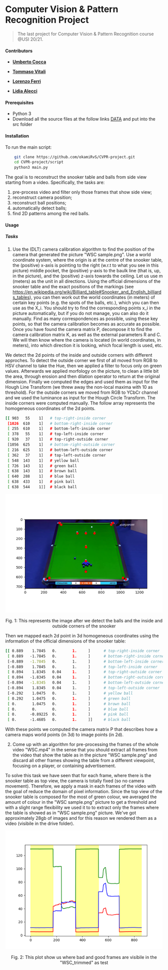 # Computer Vision & Pattern Recognition Project
> The last project for Computer Vision & Pattern Recognition course @USI 20/21. 

#### Contributors

- **[Umberto Cocca](https://github.com/okamiRvS)**

- **[Tommaso Vitali](https://github.com/tommivitali)**

- **[Lorenzo Ferri](https://github.com/LorenzoFerri)**

- **[Lidia Alecci](https://github.com/LidiaU)**

#### Prerequisites
- Python 3
- Download all the source files at the follow links [DATA](https://drive.google.com/drive/folders/1f2SiojF4bl9cYvgPKp8Cj6da0ohv8JRs?usp=sharing) and put into the src folder

#### Installation
To run the main script:
```bash
	git clone https://github.com/okamiRvS/CVPR-project.git
	cd CVPR-project/script
	python3 main.py
```

The goal is to reconstruct the snooker table and balls from side view starting from a video. Specifically, the tasks are:
 1. pre-process video and filter only those frames that show side view;
 2. reconstruct camera position;
 3. reconstruct ball positions;
 4. automatically detect balls;
 5. find 2D patterns among the red balls.

#### Usage

##### Tasks

1) Use the (DLT) camera calibration algorithm to find the position of the camera that generated the picture "WSC sample.png". Use a world coordinate system, where the origin is at the centre of the snooker table, the (positive) x-axis is pointing to the right (w.r.t to what you see in this picture) middle pocket, the (positive) y-axis to the baulk line (that is, up, in the picture), and the (positive) z-axis towards the ceiling. Let us use m (meters) as the unit in all directions. Using the official dimensions of the snooker table and the exact positions of the markings (see https://en.wikipedia.org/wiki/Billiard_table#Snooker_and_English_billiards_tables), you can then work out the world coordinates (in meters) of certain key points (e.g. the spots of the balls, etc.), which you can then use as the X_i. You should try to find the corresponding points x_i in the picture automatically, but if you do not manage, you can also do it manually. Find as many correspondences as possible, using these key points, so that the camera calibration becomes as accurate as possible. Once you have found the camera matrix P, decompose it to find the camera calibration matrix K, as well as the external parameters R and C. We will then know where the camera is located (in world coordinates, in meters), into which direction it is looking, which focal length is used, etc.

We detect the 2d points of the inside and outside corners with different approches. To detect the outside corner we first of all moved from RGB to HSV channel to take the Hue, then we applied a filter to focus only on green values. Afterwards we applied morfology on the picture, to clean a little bit the area, through erosion and then dilation operator to return at the original dimension. Finally we computed the edges and used them as input for the Hough Line Transform (we threw away the non-local maxima with 10 as threshold). For the outside corners we moved from RGB to YCbCr channel and we used the luminance as input for the Hough Circle Transform. The inside corners were computed manually. The follow array represents the homogeneous coordinates of the 2d points.

```bash
[[ 903   55    1] 	# top-right-inside corner
 [1026  610    1] 	# bottom-right-inside corner
 [ 255  610    1] 	# bottom-left-inside corner
 [ 378   55    1] 	# top-left-inside corner
 [ 920   37    1] 	# top-right-outside corner
 [1056  625    1] 	# bottom-right-outside corner
 [ 216  625    1] 	# bottom-left-outside corner
 [ 362   37    1] 	# top-left-outside corner
 [ 548  143    1] 	# yellow ball
 [ 726  143    1] 	# green ball
 [ 638  143    1] 	# brown ball
 [ 640  288    1] 	# blue ball
 [ 638  433    1] 	# pink ball
 [ 638  544    1]]	# black ball
```

<div align="center">
<img src="https://github.com/okamiRvS/CVPR-project/blob/master/src/SnookerPoints.png" >
<p>Fig. 1: This represents the image after we detect the balls and the inside and outside corners of the snooker</p>
</div>

Then we mapped each 2d point in 3d homogeneous coordinates using the information of the official dimensions of the snooker table:

```bash
[[ 0.889    1.7845   0.       1.     ]		# top-right-inside corner
 [ 0.889   -1.7845   0.       1.     ]		# bottom-right-inside corner
 [-0.889   -1.7845   0.       1.     ]		# bottom-left-inside corner
 [-0.889    1.7845   0.       1.     ]		# top-left-inside corner
 [ 0.894    1.8345   0.04     1.     ]		# top-right-outside corner
 [ 0.894   -1.8345   0.04     1.     ]		# bottom-right-outside corner
 [-0.894   -1.8345   0.04     1.     ]		# bottom-left-outside corner
 [-0.894    1.8345   0.04     1.     ]		# top-left-outside corner
 [-0.292    1.0475   0.       1.     ]		# yellow ball
 [ 0.292    1.0475   0.       1.     ]		# green ball
 [ 0.       1.0475   0.       1.     ]		# brown ball
 [ 0.       0.       0.       1.     ]		# blue ball
 [ 0.      -0.89225  0.       1.     ]		# pink ball
 [ 0.      -1.4605   0.       1.     ]] 	# black ball
```

With these points we computed the camera matrix P that describes how a camera maps world points (in 3d) to image points (in 2d).

2) Come up with an algorithm for pre-processing the frames of the whole video "WSC.mp4" in the sense that you should extract all frames from the video that show the table as in the picture "WSC sample.png" and discard all other frames showing the table from a different viewpoint, focusing on a player, or containing advertisement.

To solve this task we have seen that for each frame, where there is the snooker table as top view, the camera is totally fixed (so no camera movement). Therefore, we apply a mask in each frames of the video with the goal of reduce the domain of pixel information. Since the top view of the snooker table is composed for the most of green colour, we averaged the amount of colour in the "WSC sample.png" picture to get a threshold and with a slight range flexibility we used it to to extract only the frames where the table is showed as in "WSC sample.png" picture. We've got approximately 28gb of images and for this reason we rendered them as a video (visibile in the drive folder).

<div align="center">
<img src="https://github.com/okamiRvS/CVPR-project/blob/master/src/Figure_1.png" >
<p>Fig. 2: This plot show us where bad and good frames are visibile in the "WSC_trimmed" as test</p>
</div>
